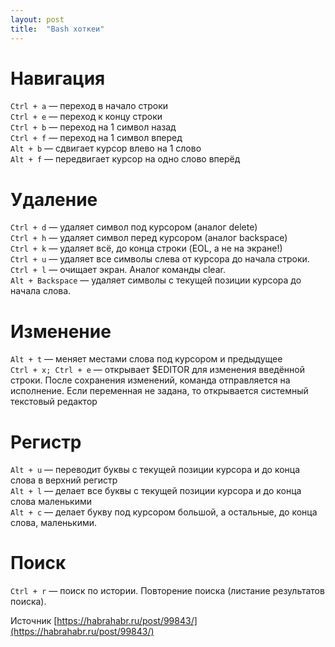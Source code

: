 ```yaml
---
layout: post
title:  "Bash хоткеи"
---
```


# Навигация
`Ctrl + a` — переход в начало строки  
`Ctrl + e` — переход к концу строки  
`Ctrl + b` — переход на 1 символ назад  
`Ctrl + f` — переход на 1 символ вперед  
`Alt + b` — сдвигает курсор влево на 1 слово  
`Alt + f` — передвигает курсор на одно слово вперёд

# Удаление
`Ctrl + d` — удаляет символ под курсором (аналог delete)  
`Ctrl + h` — удаляет символ перед курсором (аналог backspace)  
`Ctrl + k` — удаляет всё, до конца строки (EOL, а не на экране!)  
`Ctrl + u` — удаляет все символы слева от курсора до начала строки.  
`Ctrl + l` — очищает экран. Аналог команды clear.  
`Alt + Backspace` — удаляет символы с текущей позиции курсора до начала слова.

# Изменение
`Alt + t` — меняет местами слова под курсором и предыдущее  
`Ctrl + x; Ctrl + e` — открывает $EDITOR для изменения введённой строки. После
сохранения изменений, команда отправляется на исполнение. Если переменная не
задана, то открывается системный текстовый редактор

# Регистр
`Alt + u` — переводит буквы с текущей позиции курсора и до конца слова в верхний регистр  
`Alt + l` — делает все буквы с текущей позиции курсора и до конца слова маленькими  
`Alt + c` — делает букву под курсором большой, а остальные, до конца слова, маленькими.  

# Поиск
`Ctrl + r` — поиск по истории. Повторение поиска (листание результатов поиска).

Источник [https://habrahabr.ru/post/99843/](https://habrahabr.ru/post/99843/)

